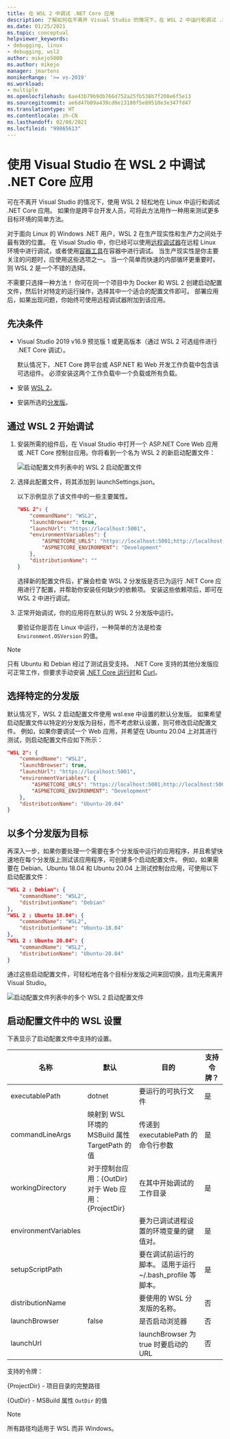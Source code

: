 ```yaml
---
title: 在 WSL 2 中调试 .NET Core 应用
description: 了解如何在不离开 Visual Studio 的情况下，在 WSL 2 中运行和调试 .NET Core 应用。
ms.date: 01/25/2021
ms.topic: conceptual
helpviewer_keywords:
- debugging, linux
- debugging, wsl2
author: mikejo5000
ms.author: mikejo
manager: jmartens
monikerRange: '>= vs-2019'
ms.workload:
- multiple
ms.openlocfilehash: 6ae43b79b9db766d752a25fb538b7f208e6f5e13
ms.sourcegitcommit: ae6d47b09a439cd0e13180f5e89510e3e347fd47
ms.translationtype: HT
ms.contentlocale: zh-CN
ms.lasthandoff: 02/08/2021
ms.locfileid: "99865613"
---
```

# <a name="debug-net-core-apps-in-wsl-2-with-visual-studio"></a>使用 Visual Studio 在 WSL 2 中调试 .NET Core 应用

可在不离开 Visual Studio 的情况下，使用 WSL 2 轻松地在 Linux 中运行和调试 .NET Core 应用。 如果你是跨平台开发人员，可将此方法用作一种用来测试更多目标环境的简单方法。

对于面向 Linux 的 Windows .NET 用户，WSL 2 在生产现实性和生产力之间处于最有效的位置。 在 Visual Studio 中，你已经可以使用[远程调试器](../debugger/remote-debugging-dotnet-core-linux-with-ssh.md)在远程 Linux 环境中进行调试，或者使用[容器工具](../containers/overview.md)在容器中进行调试。 当生产现实性是你主要关注的问题时，应使用这些选项之一。 当一个简单而快速的内部循环更重要时，则 WSL 2 是一个不错的选择。

不需要只选择一种方法！ 你可在同一个项目中为 Docker 和 WSL 2 创建启动配置文件，然后针对特定的运行操作，选择其中一个适合的配置文件即可。 部署应用后，如果出现问题，你始终可使用远程调试器附加到该应用。

## <a name="prerequisites"></a>先决条件

- Visual Studio 2019 v16.9 预览版 1 或更高版本（通过 WSL 2 可选组件进行 .NET Core 调试）。

  默认情况下，.NET Core 跨平台或 ASP.NET 和 Web 开发工作负载中包含该可选组件。 必须安装这两个工作负载中一个负载或所有负载。

- 安装 [WSL 2](/windows/wsl/about)。

- 安装所选的[分发版](https://aka.ms/wslstore)。

## <a name="start-debugging-with-wsl-2"></a>通过 WSL 2 开始调试

1. 安装所需的组件后，在 Visual Studio 中打开一个 ASP.NET Core Web 应用或 .NET Core 控制台应用。你将看到一个名为 WSL 2 的新启动配置文件：

   ![启动配置文件列表中的 WSL 2 启动配置文件](media/linux-wsl2-debugging-select-launch-profile.png)

1. 选择此配置文件，将其添加到 launchSettings.json。

   以下示例显示了该文件中的一些主要属性。

    ```json
    "WSL 2": {
        "commandName": "WSL2",
        "launchBrowser": true,
        "launchUrl": "https://localhost:5001",
        "environmentVariables": {
            "ASPNETCORE_URLS": "https://localhost:5001;http://localhost:5000",
            "ASPNETCORE_ENVIRONMENT": "Development"
        },
        "distributionName": ""
    }
    ```

   选择新的配置文件后，扩展会检查 WSL 2 分发版是否已为运行 .NET Core 应用进行了配置，并帮助你安装任何缺少的依赖项。 安装这些依赖项后，即可在 WSL 2 中进行调试。

1. 正常开始调试，你的应用将在默认的 WSL 2 分发版中运行。

   要验证你是否在 Linux 中运行，一种简单的方法是检查 `Environment.OSVersion` 的值。

>[!NOTE]
> 只有 Ubuntu 和 Debian 经过了测试且受支持。 .NET Core 支持的其他分发版应可正常工作，但要求手动安装 [.NET Core 运行时](https://aka.ms/wsldotnet)和 [Curl](https://curl.haxx.se/)。

## <a name="choose-a-specific-distribution"></a>选择特定的分发版

默认情况下，WSL 2 启动配置文件使用 wsl.exe 中设置的默认分发版。 如果希望启动配置文件以特定的分发版为目标，而不考虑默认设置，则可修改启动配置文件。 例如，如果你要调试一个 Web 应用，并希望在 Ubuntu 20.04 上对其进行测试，则启动配置文件应如下所示：

```json
"WSL 2": {
    "commandName": "WSL2",
    "launchBrowser": true,
    "launchUrl": "https://localhost:5001",
    "environmentVariables": {
        "ASPNETCORE_URLS": "https://localhost:5001;http://localhost:5000",
        "ASPNETCORE_ENVIRONMENT": "Development"
    },
    "distributionName": "Ubuntu-20.04"
}
```

## <a name="target-multiple-distributions"></a>以多个分发版为目标

再深入一步，如果你要处理一个需要在多个分发版中运行的应用程序，并且希望快速地在每个分发版上测试该应用程序，可创建多个启动配置文件。 例如，如果需要在 Debian、Ubuntu 18.04 和 Ubuntu 20.04 上测试控制台应用，可使用以下启动配置文件：

```json
"WSL 2 : Debian": {
    "commandName": "WSL2",
    "distributionName": "Debian"
},
"WSL 2 : Ubuntu 18.04": {
    "commandName": "WSL2",
    "distributionName": "Ubuntu-18.04"
},
"WSL 2 : Ubuntu 20.04": {
    "commandName": "WSL2",
    "distributionName": "Ubuntu-20.04"
}
```

通过这些启动配置文件，可轻松地在各个目标分发版之间来回切换，且均无需离开 Visual Studio。

![启动配置文件列表中的多个 WSL 2 启动配置文件](media/linux-wsl2-debugging-switch-target-distribution.png)

## <a name="wsl-settings-in-the-launch-profile"></a>启动配置文件中的 WSL 设置

下表显示了启动配置文件中支持的设置。

|名称|默认|目的|支持令牌？|
|-|-|-|-|
|executablePath|dotnet|要运行的可执行文件|是|
|commandLineArgs|映射到 WSL 环境的 MSBuild 属性 TargetPath 的值|传递到 executablePath 的命令行参数|是|
|workingDirectory|对于控制台应用：{OutDir}</br>对于 Web 应用：{ProjectDir}|在其中开始调试的工作目录|是|
|environmentVariables||要为已调试进程设置的环境变量的键值对。|是|
|setupScriptPath||要在调试前运行的脚本。 适用于运行 ~/.bash_profile 等脚本。|是|
|distributionName||要使用的 WSL 分发版的名称。|否|
|launchBrowser|false|是否启动浏览器|否|
|launchUrl||launchBrowser 为 true 时要启动的 URL|否|

支持的令牌：

{ProjectDir} - 项目目录的完整路径

{OutDir} - MSBuild 属性 `OutDir` 的值

>[!NOTE]
> 所有路径均适用于 WSL 而非 Windows。
